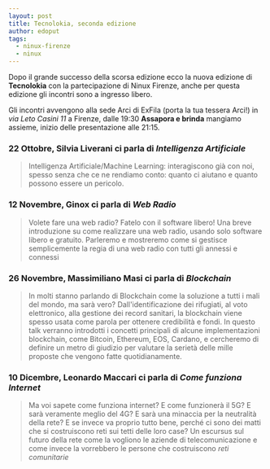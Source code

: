 ```yaml
---
layout: post
title: Tecnolokia, seconda edizione
author: edoput
tags:
  - ninux-firenze
  - ninux
---
```


Dopo il grande successo della scorsa edizione ecco la nuova edizione di **Tecnolokia** con la partecipazione di Ninux Firenze,
anche per questa edizione gli incontri sono a ingresso libero.

Gli incontri avvengono alla sede Arci di ExFila (porta la tua tessera Arci!) in _via Leto Casini 11_ a Firenze,
dalle 19:30 **Assapora e brinda** mangiamo assieme, inizio delle presentazione alle 21:15.

### 22 Ottobre, Silvia Liverani ci parla di _Intelligenza Artificiale_

> Intelligenza Artificiale/Machine Learning: interagiscono già con noi,
> spesso senza che ce ne rendiamo conto: quanto ci aiutano e quanto possono essere un pericolo.

### 12 Novembre, Ginox ci parla di *Web Radio*

> Volete fare una web radio? Fatelo con il software libero! Una breve introduzione su come realizzare una web radio,
> usando solo software libero e gratuito. Parleremo e mostreremo come si gestisce semplicemente la regia di una web radio
> con tutti gli annessi e connessi

### 26 Novembre, Massimiliano Masi ci parla di *Blockchain*

> In molti stanno parlando di Blockchain come la soluzione a tutti i mali del mondo, ma sarà vero?
> Dall'identificazione dei rifugiati, al voto elettronico, alla gestione dei record sanitari, la blockchain viene
> spesso usata come parola per ottenere credibilità e fondi. In questo talk verranno introdotti i concetti
> principali di alcune implementazioni blockchain, come Bitcoin, Ethereum, EOS, Cardano, e cercheremo di definire
> un metro di giudizio per valutare la serietà delle mille proposte che vengono fatte quotidianamente.

### 10 Dicembre, Leonardo Maccari ci parla di *Come funziona Internet*

> Ma voi sapete come funziona internet? E come funzionerà il 5G? E sarà veramente meglio del 4G? E sarà una minaccia
> per la neutralità della rete? E se invece va proprio tutto bene, perché ci sono dei matti che si costruiscono reti
> sui tetti delle loro case? Un escursus sul futuro della rete come la vogliono le aziende di telecomunicazione e come
> invece la vorrebbero le persone che costruiscono *reti comunitarie*
